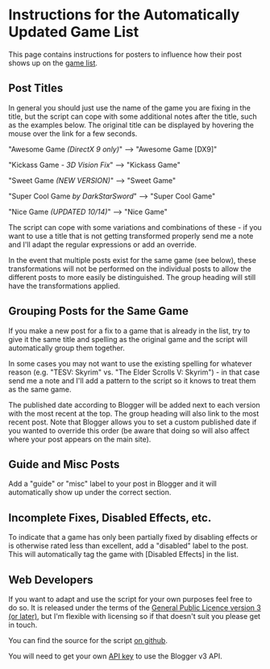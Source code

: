 Instructions for the Automatically Updated Game List
====================================================

This page contains instructions for posters to influence how their post shows
up on the [game list][1].

[1]: http://helixmod.blogspot.com/2013/10/game-list-automatically-updated.html

Post Titles
-----------
In general you should just use the name of the game you are fixing in the
title, but the script can cope with some additional notes after the title, such
as the examples below. The original title can be displayed by hovering the
mouse over the link for a few seconds.

"Awesome Game _(DirectX 9 only)_" --> "Awesome Game [DX9]"

"Kickass Game _- 3D Vision Fix_" --> "Kickass Game"

"Sweet Game _(NEW VERSION)_" --> "Sweet Game"

"Super Cool Game _by DarkStarSword_" --> "Super Cool Game"

"Nice Game _(UPDATED 10/14)_" --> "Nice Game"

The script can cope with some variations and combinations of these - if you
want to use a title that is not getting transformed properly send me a note and
I'll adapt the regular expressions or add an override.

In the event that multiple posts exist for the same game (see below), these
transformations will not be performed on the individual posts to allow the
different posts to more easily be distinguished. The group heading will still
have the transformations applied.

Grouping Posts for the Same Game
--------------------------------
If you make a new post for a fix to a game that is already in the list, try to
give it the same title and spelling as the original game and the script will
automatically group them together.

In some cases you may not want to use the existing spelling for whatever reason
(e.g. "TESV: Skyrim" vs. "The Elder Scrolls V: Skyrim") - in that case send me
a note and I'll add a pattern to the script so it knows to treat them as the
same game.

The published date according to Blogger will be added next to each version with
the most recent at the top. The group heading will also link to the most
recent post. Note that Blogger allows you to set a custom published date if you
wanted to override this order (be aware that doing so will also affect where
your post appears on the main site).

Guide and Misc Posts
--------------------
Add a "guide" or "misc" label to your post in Blogger and it will automatically
show up under the correct section.

Incomplete Fixes, Disabled Effects, etc.
----------------------------------------
To indicate that a game has only been partially fixed by disabling effects or
is otherwise rated less than excellent, add a "disabled" label to the post.
This will automatically tag the game with [Disabled Effects] in the list.

Web Developers
--------------
If you want to adapt and use the script for your own purposes feel free to do
so. It is released under the terms of the [General Public Licence version
3 (or later)][2], but I'm flexible with licensing so if that doesn't suit you
please get in touch.

You can find the source for the script [on github][3].

You will need to get your own [API key][4] to use the Blogger v3 API.

[2]: https://www.gnu.org/licenses/gpl.html
[3]: https://github.com/DarkStarSword/3d-fixes/tree/master/__game_list__
[4]: https://developers.google.com/blogger/docs/3.0/using#APIKey
